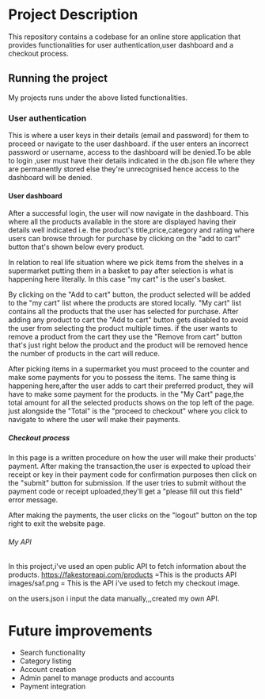 # Project Description
This repository contains a codebase for an online store application that provides functionalities for user authentication,user dashboard and a checkout process.

## Running the project
My projects runs under the above listed functionalities.

### User authentication
This is where a user keys in their details (email and password) for them to proceed or navigate to the user dashboard. if the user enters an incorrect password or username, access to the dashboard will be denied.To be able to login ,user must have their details indicated in the db.json file where they are permanently stored else they're unrecognised hence access to the dashboard will be denied.

#### User dashboard
After a successful login, the user will now navigate in the dashboard. This where all the products available in the store are displayed having their details well indicated i.e. the product's title,price,category and rating where users can browse through for purchase by clicking on the "add to cart" button that's shown below every product.

In relation to real life situation where we pick items from the shelves in a supermarket putting them in a basket to pay after selection is what is happening here literally. In this case "my cart" is the user's  basket.

By clicking on the "Add to cart" button, the product selected will be added to the "my cart" list where the products are stored locally. "My cart" list contains all the products that the user has selected for purchase. After adding any product to cart the "Add to cart" button gets disabled to avoid the user from selecting the product multiple times. 
if the user wants to remove a product from the cart they use the "Remove from cart" button that's just right below the product and the product will be removed hence the number of products in the cart will reduce.

After picking items in a supermarket you must proceed to the counter and make some payments for you to possess the items. The same thing is happening here,after the user adds to cart their preferred product, they will have to make some payment for the products. in the "My Cart" page,the  total amount for all the selected products shows on the top left of the page. just alongside the "Total" is the "proceed to checkout" where you click to navigate to where the user will make their payments.

##### Checkout process
In this page is a written procedure on how the user will make their products' payment. After making the transaction,the user is expected to upload their receipt or key in their payment code for confirmation purposes then click on the "submit" button for submission. If the user tries to submit without the payment code or receipt uploaded,they'll get a "please fill out this field" error message.

After making the payments, the user clicks on the "logout" button on the top right to exit the website page.

###### My API
In this project,i've used an open public API to fetch information about the products.
https://fakestoreapi.com/products =This is the products API
images/saf.png = This is the API i've used to fetch my checkout image.

on the users.json i input the data manually,,,created my own API.

 


# Future improvements
- Search functionality
- Category listing
- Account creation
- Admin panel to manage products and accounts
- Payment integration